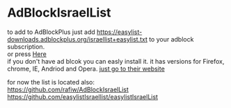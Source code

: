 AdBlockIsraelList
=================
to add to AdBlockPlus just add 
https://easylist-downloads.adblockplus.org/israellist+easylist.txt
to your adblock subscription.<br>
or press
<a href="abp:subscribe?location=https://easylist-downloads.adblockplus.org/israellist+easylist.txt&title=EasyListIsraelList">Here</a><br>
if you don't have ad blcok you can easly install it. it has versions for Firefox, chrome, IE, Andriod and Opera.
<a href="https://adblockplus.org/">just go to their website</a><p><p>
for now the list is located also:<br>
https://github.com/rafiw/AdBlockIsraelList<br>
https://github.com/easylistIsraellist/easylistIsraelList

